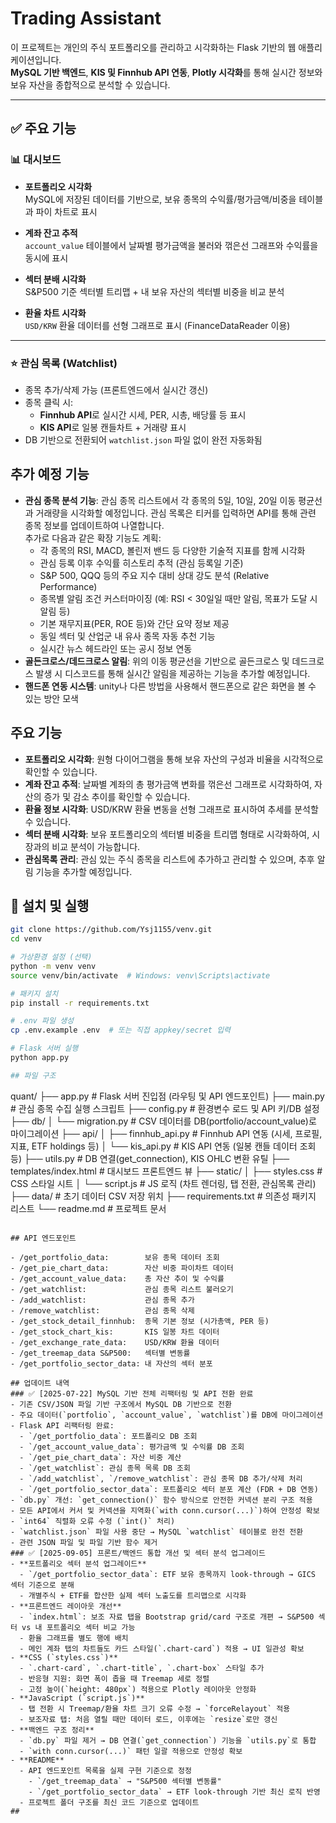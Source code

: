 # Trading Assistant

이 프로젝트는 개인의 주식 포트폴리오를 관리하고 시각화하는 Flask 기반의 웹 애플리케이션입니다.  
**MySQL 기반 백엔드**, **KIS 및 Finnhub API 연동**, **Plotly 시각화**를 통해 실시간 정보와 보유 자산을 종합적으로 분석할 수 있습니다.

---

## ✅ 주요 기능

### 📊 대시보드

- **포트폴리오 시각화**  
  MySQL에 저장된 데이터를 기반으로, 보유 종목의 수익률/평가금액/비중을 테이블과 파이 차트로 표시

- **계좌 잔고 추적**  
  `account_value` 테이블에서 날짜별 평가금액을 불러와 꺾은선 그래프와 수익률을 동시에 표시

- **섹터 분배 시각화**  
  S&P500 기준 섹터별 트리맵 + 내 보유 자산의 섹터별 비중을 비교 분석

- **환율 차트 시각화**  
  `USD/KRW` 환율 데이터를 선형 그래프로 표시 (FinanceDataReader 이용)

---

### ⭐ 관심 목록 (Watchlist)

- 종목 추가/삭제 가능 (프론트엔드에서 실시간 갱신)
- 종목 클릭 시:
  - **Finnhub API**로 실시간 시세, PER, 시총, 배당률 등 표시
  - **KIS API**로 일봉 캔들차트 + 거래량 표시
- DB 기반으로 전환되어 `watchlist.json` 파일 없이 완전 자동화됨
## 추가 예정 기능

- **관심 종목 분석 기능**: 관심 종목 리스트에서 각 종목의 5일, 10일, 20일 이동 평균선과 거래량을 시각화할 예정입니다. 관심 목록은 티커를 입력하면 API를 통해 관련 종목 정보를 업데이트하여 나열합니다.  
  추가로 다음과 같은 확장 기능도 계획:
  - 각 종목의 RSI, MACD, 볼린저 밴드 등 다양한 기술적 지표를 함께 시각화  
  - 관심 등록 이후 수익률 히스토리 추적 (관심 등록일 기준)  
  - S&P 500, QQQ 등의 주요 지수 대비 상대 강도 분석 (Relative Performance)  
  - 종목별 알림 조건 커스터마이징 (예: RSI < 30일일 때만 알림, 목표가 도달 시 알림 등)  
  - 기본 재무지표(PER, ROE 등)와 간단 요약 정보 제공  
  - 동일 섹터 및 산업군 내 유사 종목 자동 추천 기능  
  - 실시간 뉴스 헤드라인 또는 공시 정보 연동
- **골든크로스/데드크로스 알림**: 위의 이동 평균선을 기반으로 골든크로스 및 데드크로스 발생 시 디스코드를 통해 실시간 알림을 제공하는 기능을 추가할 예정입니다.
- **핸드폰 연동 시스템**: unity나 다른 방법을 사용해서 핸드폰으로 같은 화면을 볼 수 있는 방안 모색
## 주요 기능

- **포트폴리오 시각화**: 원형 다이어그램을 통해 보유 자산의 구성과 비율을 시각적으로 확인할 수 있습니다.
- **계좌 잔고 추적**: 날짜별 계좌의 총 평가금액 변화를 꺾은선 그래프로 시각화하여, 자산의 증가 및 감소 추이를 확인할 수 있습니다.
- **환율 정보 시각화**: USD/KRW 환율 변동을 선형 그래프로 표시하여 추세를 분석할 수 있습니다.
- **섹터 분배 시각화**: 보유 포트폴리오의 섹터별 비중을 트리맵 형태로 시각화하여, 시장과의 비교 분석이 가능합니다.
- **관심목록 관리**: 관심 있는 주식 종목을 리스트에 추가하고 관리할 수 있으며, 추후 알림 기능을 추가할 예정입니다.

## 🔧 설치 및 실행

```bash
git clone https://github.com/Ysj1155/venv.git
cd venv

# 가상환경 설정 (선택)
python -m venv venv
source venv/bin/activate  # Windows: venv\Scripts\activate

# 패키지 설치
pip install -r requirements.txt

# .env 파일 생성
cp .env.example .env  # 또는 직접 appkey/secret 입력

# Flask 서버 실행
python app.py

## 파일 구조

```
quant/
├── app.py                  # Flask 서버 진입점 (라우팅 및 API 엔드포인트)
├── main.py                 # 관심 종목 수집 실행 스크립트
├── config.py               # 환경변수 로드 및 API 키/DB 설정
├── db/
│   └── migration.py        # CSV 데이터를 DB(portfolio/account_value)로 마이그레이션
├── api/
│   ├── finnhub_api.py      # Finnhub API 연동 (시세, 프로필, 지표, ETF holdings 등)
│   └── kis_api.py          # KIS API 연동 (일봉 캔들 데이터 조회 등)
├── utils.py                # DB 연결(get_connection), KIS OHLC 변환 유틸
├── templates/index.html    # 대시보드 프론트엔드 뷰
├── static/
│   ├── styles.css          # CSS 스타일 시트
│   └── script.js           # JS 로직 (차트 렌더링, 탭 전환, 관심목록 관리)
├── data/                   # 초기 데이터 CSV 저장 위치
├── requirements.txt        # 의존성 패키지 리스트
└── readme.md               # 프로젝트 문서
```

## API 엔드포인트

- /get_portfolio_data:        보유 종목 데이터 조회
- /get_pie_chart_data:        자산 비중 파이차트 데이터
- /get_account_value_data:    총 자산 추이 및 수익률
- /get_watchlist:             관심 종목 리스트 불러오기
- /add_watchlist:             관심 종목 추가
- /remove_watchlist:          관심 종목 삭제
- /get_stock_detail_finnhub:  종목 기본 정보 (시가총액, PER 등)
- /get_stock_chart_kis:       KIS 일봉 차트 데이터
- /get_exchange_rate_data:    USD/KRW 환율 데이터
- /get_treemap_data	S&P500:   섹터별 변동률
- /get_portfolio_sector_data: 내 자산의 섹터 분포

## 업데이트 내역
### ✅ [2025-07-22] MySQL 기반 전체 리팩터링 및 API 전환 완료
- 기존 CSV/JSON 파일 기반 구조에서 MySQL DB 기반으로 전환
- 주요 데이터(`portfolio`, `account_value`, `watchlist`)를 DB에 마이그레이션
- Flask API 리팩터링 완료:
  - `/get_portfolio_data`: 포트폴리오 DB 조회
  - `/get_account_value_data`: 평가금액 및 수익률 DB 조회
  - `/get_pie_chart_data`: 자산 비중 계산
  - `/get_watchlist`: 관심 종목 목록 DB 조회
  - `/add_watchlist`, `/remove_watchlist`: 관심 종목 DB 추가/삭제 처리
  - `/get_portfolio_sector_data`: 포트폴리오 섹터 분포 계산 (FDR + DB 연동)
- `db.py` 개선: `get_connection()` 함수 방식으로 안전한 커넥션 분리 구조 적용
- 모든 API에서 커서 및 커넥션을 지역화(`with conn.cursor(...)`)하여 안정성 확보
- `int64` 직렬화 오류 수정 (`int()` 처리)
- `watchlist.json` 파일 사용 중단 → MySQL `watchlist` 테이블로 완전 전환
- 관련 JSON 파일 및 파일 기반 함수 제거
### ✅ [2025-09-05] 프론트/백엔드 통합 개선 및 섹터 분석 업그레이드
- **포트폴리오 섹터 분석 업그레이드**
  - `/get_portfolio_sector_data`: ETF 보유 종목까지 look-through → GICS 섹터 기준으로 분해
  - 개별주식 + ETF를 합산한 실제 섹터 노출도를 트리맵으로 시각화
- **프론트엔드 레이아웃 개선**
  - `index.html`: 보조 자료 탭을 Bootstrap grid/card 구조로 개편 → S&P500 섹터 vs 내 포트폴리오 섹터 비교 가능
  - 환율 그래프를 별도 행에 배치
  - 메인 계좌 탭의 차트들도 카드 스타일(`.chart-card`) 적용 → UI 일관성 확보
- **CSS (`styles.css`)**
  - `.chart-card`, `.chart-title`, `.chart-box` 스타일 추가
  - 반응형 지원: 화면 폭이 좁을 때 Treemap 세로 정렬
  - 고정 높이(`height: 480px`) 적용으로 Plotly 레이아웃 안정화
- **JavaScript (`script.js`)**
  - 탭 전환 시 Treemap/환율 차트 크기 오류 수정 → `forceRelayout` 적용
  - 보조자료 탭: 처음 열릴 때만 데이터 로드, 이후에는 `resize`로만 갱신
- **백엔드 구조 정리**
  - `db.py` 파일 제거 → DB 연결(`get_connection`) 기능을 `utils.py`로 통합
  - `with conn.cursor(...)` 패턴 일괄 적용으로 안정성 확보
- **README**
  - API 엔드포인트 목록을 실제 구현 기준으로 정정
    - `/get_treemap_data` → "S&P500 섹터별 변동률"
    - `/get_portfolio_sector_data` → ETF look-through 기반 최신 로직 반영
  - 프로젝트 폴더 구조를 최신 코드 기준으로 업데이트
##

